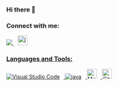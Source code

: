 ### Hi there 👋

<!--
**Bloublu/Bloublu** is a ✨ _special_ ✨ repository because its `README.md` (this file) appears on your GitHub profile.

Here are some ideas to get you started:

- 🔭 I’m currently working on ...
- 🌱 I’m currently learning ...
- 👯 I’m looking to collaborate on ...
- 🤔 I’m looking for help with ...
- 💬 Ask me about ...
- 📫 How to reach me: ...
- 😄 Pronouns: ...
- ⚡ Fun fact: ...
-->

### Connect with me:
   <a href='https://www.linkedin.com/in/bastien-bénariac'> <img src='images/Lnkedin.png'>
   <a href='https://www.linkedin.com/in/bastien-bénariac'> <img alt= "js" width="26px" src="https://cdn.jsdelivr.net/gh/devicons/devicon/icons/javascript/javascript-original.svg" alt="Visual Studio Code" style= "padding-left:10px;"/>



### Languages and Tools:

<img src="https://cdn.jsdelivr.net/gh/devicons/devicon/icons/vscode/vscode-original.svg" alt="Visual Studio Code" style= "padding-right:10px; align='left'; height= 10px width=auto;" />

<img src="https://cdn.jsdelivr.net/gh/devicons/devicon/icons/java/java-original.svg" alt ='java' style= " padding-right:11px; align: left  witdh: 5px"/>

<img alt="MySQL" width="26px" src="https://cdn.jsdelivr.net/gh/devicons/devicon/icons/mysql/mysql-original.svg" style="padding-right:10px;" />
<img alt="Git" width="26px" src="https://cdn.jsdelivr.net/gh/devicons/devicon/icons/git/git-original.svg" style="padding-right:10px;" />